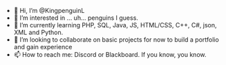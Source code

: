 - 👋 Hi, I’m @KingpenguinL
- 👀 I’m interested in ... uh... penguins I guess.
- 🌱 I’m currently learning PHP, SQL, Java, JS, HTML/CSS, C++, C#, json, XML and Python.
- 💞️ I’m looking to collaborate on basic projects for now to build a portfolio and gain experience
- 📫 How to reach me: Discord or Blackboard. If you know, you know.

<!---
KingpenguinL/KingpenguinL is a ✨ special ✨ repository because its `README.md` (this file) appears on your GitHub profile.
You can click the Preview link to take a look at your changes.
--->
